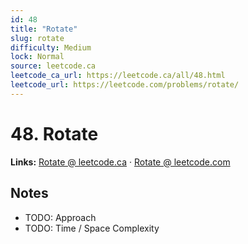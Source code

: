 ```yaml
--- 
id: 48
title: "Rotate"
slug: rotate
difficulty: Medium
lock: Normal
source: leetcode.ca
leetcode_ca_url: https://leetcode.ca/all/48.html
leetcode_url: https://leetcode.com/problems/rotate/
---
```


# 48. Rotate

**Links:** [Rotate @ leetcode.ca](https://leetcode.ca/all/48.html) · [Rotate @ leetcode.com](https://leetcode.com/problems/rotate/)

## Notes
- TODO: Approach
- TODO: Time / Space Complexity
